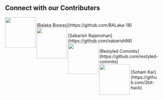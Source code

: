 ## Connect with our Contributers


<img align="left" width="100" height="100" src="https://avatars0.githubusercontent.com/u/49288068?s=460&u=2bf7afa3bd9861a1eef8c5d74006d6f2df7b8ee2&v=4">
<br />
[Balaka Biswas](https://github.com/BALaka-18)
<br />
<img align="left" width="100" height="100" src="https://avatars0.githubusercontent.com/u/50691454?s=460&u=988a78270487f92c0a35cfeef17f775c302ad1d6&v=4">
<br />
[Sabarish Rajamohan](https://github.com/sabarish98)
<br />
<img align="left" width="100" height="100" src="https://avatars0.githubusercontent.com/u/65077583?s=460&v=4">
<br />
[Restyled Commits](https://github.com/restyled-commits)
<br />
<img align="left" width="100" height="100" src="https://avatars3.githubusercontent.com/u/22833293?s=460&u=2ff94c75e12d0f075cca8b53e08f267b2d734f92&v=4">
<br />
[Soham Kar](https://github.com/2bit-hack)

